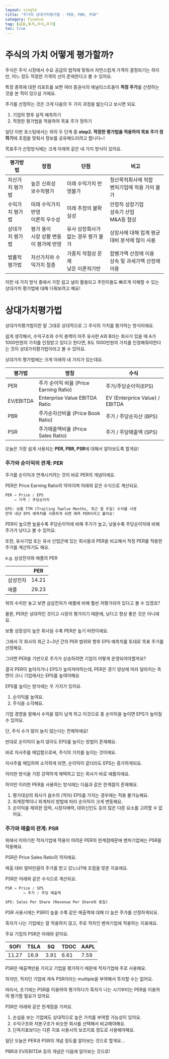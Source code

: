 ```yaml
---
layout: single
title: "주가의 상대가치평가법 - PER, PBR, PSR"
category: Finance
tag: [금융,투자,주식,주가]
toc: true
---
```


# 주식의 가치 어떻게 평가할까?

주식은 주식 시장에서 수요 공급의 법칙에 맞춰서 자연스럽게 가격이 결정되기는 하지만, 어느 정도 적정한 가격의 선이 존재한다고 볼 수 있어요. 

특정 종목에 대한 리포트를 보면 여러 증권사의 애널리스트들이 <strong>적정 주가</strong>를 산정하는 것을 본 적이 있으실 거에요.

주가를 산정하는 것은 크게 다음의 두 가지 과정을 밟는다고 보시면 되요.

1. 기업의 향후 실적 예측하기
2. 적정한 평가법을 적용하여 목표 주가 정하기

일단 이번 포스팅에서는 위의 두 단계 중 <strong>step2. 적정한 평가법을 적용하여 목표 주가 정하기</strong>에 초점을 맞춰서 정보를 공유해드리려고 합니다~!

목표주가 산정방식에는 크게 아래와 같은 네 가지 방식이 있어요.

| 평가방법 | 장점 | 단점 | 비고 |
| ------ | -- | ----| ----|
| 자산가치 평가법 | 높은 신뢰성<br>보수적평가 | 미래 수익가치 반영불가 | 청산목적회사에 적합<br>벤처기업에 적용 거의 불가 |
| 수익가치 평가법 | 미래 수익가치 반영<br>이론적 우수성 | 미래 추정의 불확실성 | 안정적 성장기업<br>성숙기 산업<br>M&A등 협상 |
| 상대가치 평가법 | 평가 용이<br>시장 상황 변동이 평가에 반영 | 유사 상장회사가 없는 경우 평가 불가 | 상장사에 대해 업계 평균 대비 분석에 많이 사용|
| 법률적 평가법 | 자산가치와 수익가치 절충 | 가중치 적절성 문제<br>낮은 이론적기반 | 합병가액 산정에 이용<br>상속 및 과세가액 산정에 이용 |

이런 네 가지 방식 중에서 가장 쉽고 널리 활용되고 주린이들도 빠르게 이해할 수 있는 상대가치 평가법에 대해 다뤄보려고 해요!

# 상대가치평가법

상대가치평가법이란 말 그대로 상대적으로 그 주식의 가치를 평가하는 방식이에요. 

쉽게 생각해서, 수익구조와 수익 총액이 아주 유사한 A와 B라는 회사가 있을 때 A가 1000만원의 가치를 인정받고 있다고 한다면, B도 1000만원의 가치를 인정해줘야한다는 것이 상대가치평가법이라고 볼 수 있어요.

상대가치 평가법에는 크게 아래의 네 가지가 있는데요.

| 평가법 | 명칭 | 수식 |
| ----- | ---| ----|
| PER | 주가 순이익 비율 (Price Earning Ratio) | 주가/주당순이익(EPS) |
| EV/EBITDA | Enterprise Value EBITDA Ratio | EV (Enterprice Value) / EBITDA |
| PBR | 주가순자산비율 (Price Book Ratio) | 주가 / 주당순자산 (BPS) |
| PSR | 주가매출액비율 (Price Sales Ratio) | 주가 / 주당매출액 (SPS) |

오늘은 가장 쉽게 사용되는 <strong>PER, PBR, PSR</strong>에 대해서 알아보도록 할게요!


### 주가와 순이익의 관계: PER

주가를 순이익과 연계시키려는 것이 바로 PER의 개념이에요.

PER은 Price Earning Ratio의 약자이며 아래와 같은 수식으로 계산되요.

```python
PER = Price / EPS
    = 가격 / 주당순이익

EPS: 보통 TTM (Trailing Twelve Months, 최근 열 두달) 수치를 사용
만약 내년 EPS 예측치를 사용하게 되면 예측 PER이라고 불러요!
```

PER이 높으면 높을수록 주당순이익에 비해 주가가 높고, 낮을수록 주당순이익에 비해 주가가 낮다고 볼 수 있어요.

또한, 유사기업 또는 유사 산업군에 있는 회사들과 PER을 비교해서 적정 PER를 적용한 주가를 계산하기도 해요.

e.g. 삼성전자와 애플의 PER

|  | PER |
| --- | --- |
| 삼성전자 | 14.21 |
| 애플 | 29.23 |

위의 수치만 놓고 보면 삼섬전자가 애플에 비해 훨씬 저평가되어 있다고 볼 수 있겠죠?

물론, PER은 상대적인 것이고 시장의 평가이기 때문에, 낮다고 항상 좋은 것은 아니에요.

보통 성장성이 높은 회사일 수록 PER은 높기 마련이에요.

그래서 각 회사의 최근 2~3년 간의 PER 범위와 향후 EPS 예측치를 토대로 목표 주가를 선정해요.

그러면 PER을 기반으로 주가가 상승하려면 기업이 어떻게 운영되어야할까요?

결국 PER이 높아지거나 EPS가 높아져야하는데, PER은 경기 양상에 따라 달라지는 측면이 크니 기업에서는 EPS를 높여야해요

EPS를 높이는 방식에는 두 가지가 있어요.

1. 순이익를 높여요.
2. 주식을 소각해요.

기업 경영을 잘해서 수익을 많이 남게 하고 이것으로 총 순이익을 높이면 EPS가 높아질 수 있어요.

단, 주식 수가 많이 늘지 않는다는 전제하에요!

반대로 순이익이 늘지 않아도 EPS를 높이는 방법이 존재해요.

바로 자사주를 매입함으로써, 주식의 가치를 높이는 것이에요.

자사주를 매입하여 소각하게 되면, 순이익이 같더라도 EPS는 증가하게되요.

이러한 방식을 가장 강력하게 채택하고 있는 회사가 바로 애플이에요.

하지만 이러한 PER을 사용하는 방식에는 다음과 같은 한계점이 존재해요.

1. 평가대상의 회사가 음수의 (적자) EPS를 가지는 경우에는 적용 불가능해요.
2. 회계정책이나 회계처리 방법에 따라 순이익이 크게 변동해요.
3. 순이익을 제외한 업력, 시장지배력, 대외신인도 등의 많은 다른 요소를 고려할 수 없어요.

### 주가와 매출의 관계: PSR

위에서 이야기한 적자기업에 적용이 어려운 PER의 한계점때문에 벤처기업에는 PSR을 적용해요.

PSR은 Price Sales Ratio의 약자에요.

매출 대비 얼마만큼의 주가를 받고 있느냐?에 초점을 맞춘 지표에요.

PSR은 아래와 같은 수식으로 계산되요.

```python
PSR = Price / SPS
		= 주가 / 주당 매출액

SPS: Sales Per Share (Revenue Per Share와 동일)
```

PSR 사용시에는 PSR이 높을 수록 같은 매출액에 대해 더 높은 주가를 산정하게되요.

흑자가 나는 기업에는 잘 적용하지 않고, 주로 적자인 벤쳐기업에 적용하는 지표에요.

주요 기업의 PSR은 아래와 같아요.

| SOFI | TSLA | SQ | TDOC | AAPL |
| --- | --- | --- | --- | --- |
| 11.27 | 16.9 | 3.91 | 6.61 | 7.59 |

PSR은 매출액만을 가지고 기업을 평가하기 때문에 적자기업에 주로 사용해요.

하지만, 적자인 기업에 계속 PSR이라는 multiple을 부여해서 투자할 수는 없어요.

따라서, 초기에는 PSR을 이용하여 평가하다가 흑자가 나는 시기부터는 PER을 이용하여 평가할 필요가 있어요.

PSR은 아래와 같은 한계점을 가져요.

1. 손실을 보는 기업에도 상대적으로 높은 가치를 부여할 가능성이 있어요.
2. 수익구조와 자본구조가 비슷한 회사를 선택해서 비교해야해요.
3. 단독지표보다는 다른 지표 사용시의 보조지표 정도로 사용해야해요.

일단 오늘은 PER과 PSR의 개념 정도를 알아보는 것으로 할게요...

PBR과 EV/EBITDA 등의 개념은 다음에 알아보는 것으로!